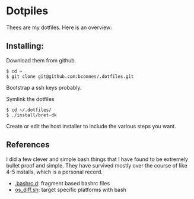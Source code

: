 # Dotpiles

Thees are my dotfiles.  Here is an overview:

## Installing:

Download them from github.

```console
$ cd ~
$ git clone git@github.com:bcomnes/.dotfiles.git
```

Bootstrap a ssh keys probably.

Symlink the dotfiles

```console
$ cd ~/.dotfiles/
$ ./install/bret-dk
```

Create or edit the host installer to include the various steps you want.

## References

I did a few clever and simple bash things that I have found to be extremely bullet proof and simple.  They have survived mostly over the course of like 4-5 installs, which is a personal record.

- [.bashrc.d](https://gist.github.com/bcomnes/5053fca2d7be573c0abd): fragment based bashrc files
- [os_diff.sh](https://gist.github.com/bcomnes/13711d12237e866de5ca): target specific platforms with bash
